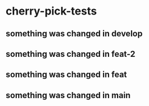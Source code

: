 # cherry-pick-tests

## something was changed in develop

## something was changed in feat-2

## something was changed in feat

## something was changed in main
